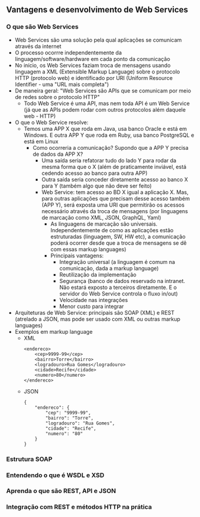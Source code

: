 ## Vantagens e desenvolvimento de Web Services

### O que são Web Services
* Web Services são uma solução pela qual aplicações se comunicam através da internet
* O processo ocorrre independentemente da linguagem/software/hardware em cada ponto da comunicação
* No início, os Web Services faziam troca de mensagens usando linguagem a XML (Extensible Markup Language) sobre o protocolo HTTP (protocolo web) e identificado por URI (Uniform Resource Identifier - uma "URL mais completa")
* De maneira geral: "Web Services são APIs que se comunicam por meio de redes sobre o protocolo HTTP"
    * Todo Web Service é uma API, mas nem toda API é um Web Service (já que as APIs podem rodar com outros protocolos além daquele web - HTTP)
* O que o Web Service resolve:
    * Temos uma APP X que roda em Java, usa banco Oracle e está em Windows. E outra APP Y que roda em Ruby, usa banco PostgreSQL e está em Linux
        * Como ocorreria a comunicação? Supondo que a APP Y precisa de dados da APP X?
			* Uma saída seria refatorar tudo do lado Y para rodar da mesma forma que o X (além de praticamente inviável, está cedendo acesso ao banco para outra APP)
			* Outra saída seria conceder diretamente acesso ao banco X para Y (também algo que não deve ser feito)
			* Web Service: tem acesso ao BD X igual a aplicação X. Mas, para outras aplicações que precisam desse acesso também (APP Y), será exposta uma URI que permitirão os acessos necessário através da troca de mensagens (por linguagens de marcação como XML, JSON, GraphQL, Yaml)
				* As linguagens de marcação são universais. Independentemente de como as aplicações estão estruturadas (linguagem, SW, HW etc), a comunicação poderá ocorrer desde que a troca de mensagens se dê com essas markup languages)
				* Principais vantagens:
					* Integração universal (a linguagem é comum na comunicação, dada a markup language)
					* Reutilização da implementação
					* Segurança (banco de dados reservado na intranet. Não estará exposto a terceiros diretamente. E o servidor do Web Service controla o fluxo in/out) 
					* Velocidade nas integrações
					* Menor custo para integrar
* Arquiteturas de Web Service: principais são SOAP (XML) e REST (atrelado a JSON, mas pode ser usado com XML ou outras markup languages)
* Exemplos em markup language
    *  XML
        ```
        <endereco>
            <cep>9999-99</cep>
            <bairro>Torre</bairro>
            <logradouro>Rua Gomes</logradouro>
            <cidade>Recife</cidade>
            <numero>80</numero>
        </endereco>
        ```
    *  JSON
        ```
        {
            "endereco": {
                "cep": "9999-99",
                "bairro": "Torre",
                "logradouro": "Rua Gomes",
                "cidade": "Recife",
                "numero": "80"
            }
        }
        ```

### Estrutura SOAP

### Entendendo o que é WSDL e XSD

### Aprenda o que são REST, API e JSON

### Integração com REST e métodos HTTP na prática